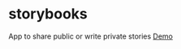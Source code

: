 # storybooks
App to share public or write private stories
[Demo](https://james-storybooks.herokuapp.com/)

